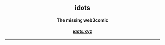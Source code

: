 <p align="center"> 
<h2 align="center"> idots </h2>
<h4 align="center"> 
The missing web3comic
</h4>
<h4 align="center"> <a align="center" href="https://idots.xyz">idots.xyz</a> </h4>
</p>

<hr/>

